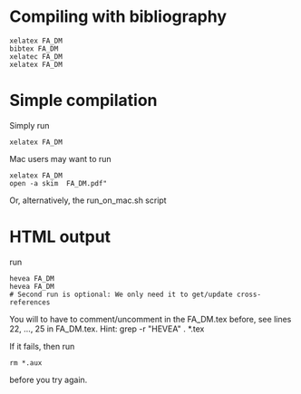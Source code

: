 # Compiling with bibliography

    xelatex FA_DM 
    bibtex FA_DM
    xelatec FA_DM
    xelatex FA_DM 

# Simple compilation 
Simply run 

    xelatex FA_DM

Mac users may want to run 

    xelatex FA_DM
    open -a skim  FA_DM.pdf"

Or, alternatively, the run_on_mac.sh script

# HTML output
run 

    hevea FA_DM
    hevea FA_DM
    # Second run is optional: We only need it to get/update cross-references

You will to have to comment/uncomment in the FA_DM.tex before, 
see lines 22, …, 25 in FA_DM.tex. Hint: grep -r "HEVEA" . *.tex

If it fails, then run 

    rm *.aux

before you try again.


